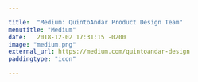 ```yaml
---

title:  "Medium: QuintoAndar Product Design Team"
menutitle: "Medium"
date:   2018-12-02 17:31:15 -0200
image: "medium.png"
external_url: https://medium.com/quintoandar-design
paddingtype: "icon"

---
```

